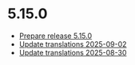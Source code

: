 # 5.15.0
- [Prepare release 5.15.0](https://github.com/shopware/SwagLanguagePack/commit/aa56daf)
- [Update translations 2025-09-02](https://github.com/shopware/SwagLanguagePack/commit/01249e0)
- [Update translations 2025-08-30](https://github.com/shopware/SwagLanguagePack/commit/4afc17e)